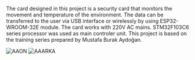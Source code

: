 The card designed in this project is a security card that monitors the movement and temperature of the environment. The data can be transferred to the user via USB interface or wirelessly by using ESP32-WROOM-32E module. The card works with 220V AC mains. STM32F103C6 series processor was used as main controler unit. This project is based on the training series prepared by Mustafa Burak Aydoğan.


![AAON](https://github.com/user-attachments/assets/5cf34fa6-981b-4b3c-b460-0200bb4a006d)
![AAARKA](https://github.com/user-attachments/assets/3a002cfd-fcbe-4e27-a5f3-02edc72d8df6)

